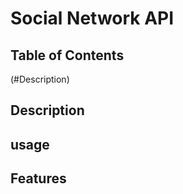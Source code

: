 # Social Network API

## Table of Contents

(#Description)



## Description

## usage

## Features
